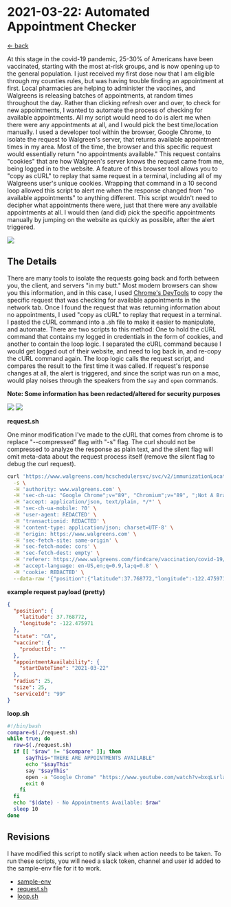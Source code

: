 
# 2021-03-22: Automated Appointment Checker
[<- back](../../README.md)

At this stage in the covid-19 pandemic, 25-30% of Americans have been vaccinated, starting with the most at-risk groups, and is now opening up to the general population. I just received my first dose now that I am eligible through my counties rules, but was having trouble finding an appointment at first. Local pharmacies are helping to administer the vaccines, and Walgreens is releasing batches of appointments, at random times throughout the day. Rather than clicking refresh over and over, to check for new appointments, I wanted to automate the process of checking for available appointments. All my script would need to do is alert me when there were any appointments at all, and I would pick the best time/location manually. I used a developer tool within the browser, Google Chrome, to isolate the request to Walgreen's server, that returns available appointment times in my area. Most of the time, the browser and this specific request would essentially return "no appointments available." This request contains "cookies" that are how Walgreen's server knows the request came from me, being logged in to the website. A feature of this browser tool allows you to "copy as cURL" to replay that same request in a terminal, including all of my Walgreens user's unique cookies. Wrapping that command in a 10 second loop allowed this script to alert me when the response changed from "no available appointments" to anything different. This script wouldn't need to decipher what appointments there were, just that there were any available appointments at all. I would then (and did) pick the specific appointments manually by jumping on the website as quickly as possible, after the alert triggered.

<img src="https://i.imgur.com/E8zUbob.gif">

## The Details

There are many tools to isolate the requests going back and forth between you, the client, and servers "in my butt." Most modern browsers can show you this information, and in this case, I used [Chrome's DevTools](https://developers.google.com/web/tools/chrome-devtools) to copy the specific request that was checking for available appointments in the network tab. Once I found the request that was returning information about no appointments, I used "copy as cURL" to replay that request in a terminal. I pasted the cURL command into a .sh file to make it easier to manipulate, and automate. There are two scripts to this method: One to hold the cURL command that contains my logged in credentials in the form of cookies, and another to contain the loop logic. I separated the cURL command because I would get logged out of their website, and need to log back in, and re-copy the cURL command again. The loop logic calls the request script, and compares the result to the first time it was called. If request's response changes at all, the alert is triggered, and since the script was run on a mac, would play noises through the speakers from the `say` and `open` commands.

**Note: Some information has been redacted/altered for security purposes**

<img src="https://i.imgur.com/vBG8nem.png">

<img src="https://i.imgur.com/gr68eTS.png">

**request.sh**

One minor modification I've made to the cURL that comes from chrome is to replace "--compressed" flag with "-s" flag. The curl should not be compressed to analyze the response as plain text, and the silent flag will omit meta-data about the request process itself (remove the silent flag to debug the curl request).  

```bash
curl 'https://www.walgreens.com/hcschedulersvc/svc/v2/immunizationLocations/timeslots' \
  -s \
  -H 'authority: www.walgreens.com' \
  -H 'sec-ch-ua: "Google Chrome";v="89", "Chromium";v="89", ";Not A Brand";v="99"' \
  -H 'accept: application/json, text/plain, */*' \
  -H 'sec-ch-ua-mobile: ?0' \
  -H 'user-agent: REDACTED' \
  -H 'transactionid: REDACTED' \
  -H 'content-type: application/json; charset=UTF-8' \
  -H 'origin: https://www.walgreens.com' \
  -H 'sec-fetch-site: same-origin' \
  -H 'sec-fetch-mode: cors' \
  -H 'sec-fetch-dest: empty' \
  -H 'referer: https://www.walgreens.com/findcare/vaccination/covid-19/appointment/next-available' \
  -H 'accept-language: en-US,en;q=0.9,la;q=0.8' \
  -H 'cookie: REDACTED' \
  --data-raw '{"position":{"latitude":37.768772,"longitude":-122.475971},"state":"CA","vaccine":{"productId":""},"appointmentAvailability":{"startDateTime":"2021-03-22"},"radius":25,"size":25,"serviceId":"99"}'
```

**example request payload (pretty)**
```json
{
  "position": {
    "latitude": 37.768772,
    "longitude": -122.475971
  },
  "state": "CA",
  "vaccine": {
    "productId": ""
  },
  "appointmentAvailability": {
    "startDateTime": "2021-03-22"
  },
  "radius": 25,
  "size": 25,
  "serviceId": "99"
}
```


**loop.sh**

```bash
#!/bin/bash
compare=$(./request.sh)
while true; do
  raw=$(./request.sh)
  if [[ "$raw" != "$compare" ]]; then
      sayThis="THERE ARE APPOINTMENTS AVAILABLE"
      echo "$sayThis"
      say "$sayThis"
      open -a "Google Chrome" "https://www.youtube.com/watch?v=bxqLsrlakK8"
      exit 0
    fi
  fi
  echo "$(date) - No Appointments Available: $raw"
  sleep 10
done
```


## Revisions

I have modified this script to notify slack when action needs to be taken. To run these scripts, you will need a slack token, channel and user id added to the sample-env file for it to work. 
 - [sample-env](sample-env)
 - [request.sh](request.sh)
 - [loop.sh](loop.sh)
